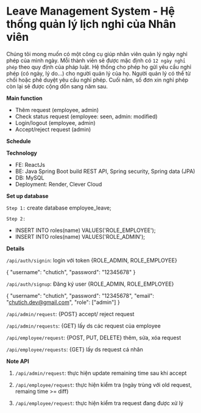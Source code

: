 # Leave Management System - Hệ thống quản lý lịch nghỉ của Nhân viên 
Chúng tôi mong muốn có một công cụ giúp nhân viên quản lý ngày nghỉ phép của mình ngày. Mỗi thành viên sẽ được mặc định có `12 ngày nghỉ phép` theo quy định của pháp luật. Hệ thống cho phép họ gửi yêu cầu nghỉ phép (có ngày, lý do...) cho người quản lý của họ. Người quản lý có thể từ chối hoặc phê duyệt yêu cầu nghỉ phép. Cuối năm, số đơn xin nghỉ phép còn lại sẽ được cộng dồn sang năm sau.

<strong>Main function</strong>
- Thêm request (employee, admin) 
- Check status request (employee: seen, admin: modified)
- Login/logout (employee, admin)
- Accept/reject request (admin)

<strong>Schedule</strong>

<strong>Technology</strong>
- FE: ReactJs
- BE: Java Spring Boot build REST API, Spring security, Spring data (JPA)
- DB: MySQL
- Deployment: Render, Clever Cloud

<strong>Set up database</strong>

`Step 1:` create database employee_leave;

`Step 2:` 

- INSERT INTO roles(name) VALUES('ROLE_EMPLOYEE');
- INSERT INTO roles(name) VALUES('ROLE_ADMIN');


<strong>Details</strong>

`/api/auth/signin`: login với token {ROLE_ADMIN, ROLE_EMPLOYEE}

{
    "username": "chutich",
    "password": "12345678"
}

`/api/auth/signup`: Đăng ký user {ROLE_ADMIN, ROLE_EMPLOYEE}

{
    "username": "chutich",
    "password": "12345678",
    "email": "chutich.dev@gmail.com",
    "role": ["admin"]
}

`/api/admin/request`: {POST} accept/ reject request

`/api/admin/requests`: {GET} lấy ds các request của employee

`/api/employee/request`: {POST, PUT, DELETE} thêm, sửa, xóa request

`/api/employee/requests`: {GET} lấy ds request cá nhân

<strong>Note API</strong>

1. `/api/admin/request`: thực hiện update remaining time sau khi accept

2. `/api/employee/request`: thực hiện kiểm tra (ngày trùng với old request, remaing time >= diff)

3. `/api/employee/request`: thực hiện kiểm tra request đang được xử lý

